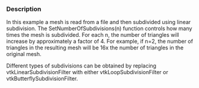 ### Description

In this example a mesh is read from a file and then subdivided using linear subdivision.  The SetNumberOfSubdivisions(n) function controls how many times the mesh is subdivided. For each n, the number of triangles will increase by approximately a factor of 4. For example, if n=2, the number of triangles in the resulting mesh will be 16x the number of triangles in the original mesh. 

Different types of subdivisions can be obtained by replacing vtkLinearSubdivisionFilter with either vtkLoopSubdivisionFilter or vtkButterflySubdivisionFilter.
